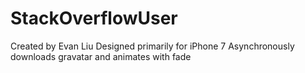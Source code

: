 # StackOverflowUser
Created by Evan Liu
Designed primarily for iPhone 7
Asynchronously downloads gravatar and animates with fade
